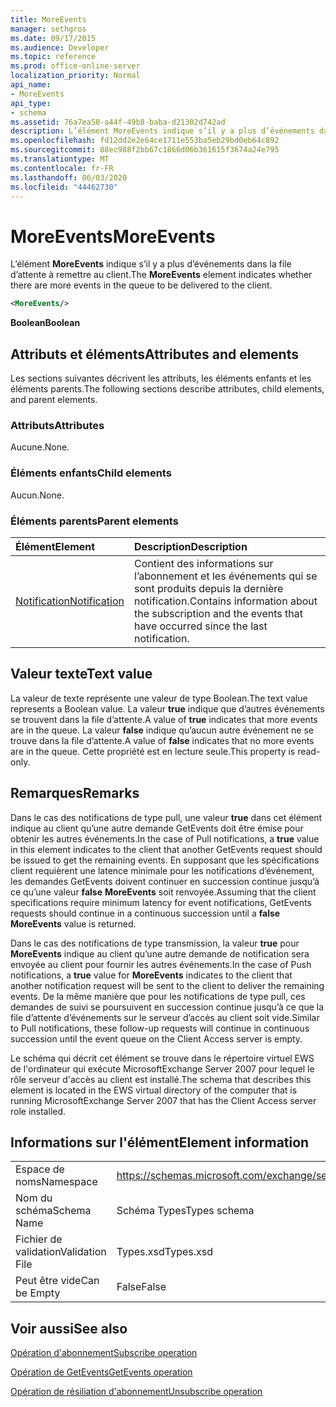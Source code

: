 ```yaml
---
title: MoreEvents
manager: sethgros
ms.date: 09/17/2015
ms.audience: Developer
ms.topic: reference
ms.prod: office-online-server
localization_priority: Normal
api_name:
- MoreEvents
api_type:
- schema
ms.assetid: 76a7ea58-a44f-49b8-baba-d21302d742ad
description: L’élément MoreEvents indique s’il y a plus d’événements dans la file d’attente à remettre au client.
ms.openlocfilehash: fd12dd2e2e64ce1711e553ba5eb29bd0eb64c892
ms.sourcegitcommit: 88ec988f2bb67c1866d06b361615f3674a24e795
ms.translationtype: MT
ms.contentlocale: fr-FR
ms.lasthandoff: 06/03/2020
ms.locfileid: "44462730"
---
```

# <a name="moreevents"></a><span data-ttu-id="1f9eb-103">MoreEvents</span><span class="sxs-lookup"><span data-stu-id="1f9eb-103">MoreEvents</span></span>

<span data-ttu-id="1f9eb-104">L’élément **MoreEvents** indique s’il y a plus d’événements dans la file d’attente à remettre au client.</span><span class="sxs-lookup"><span data-stu-id="1f9eb-104">The **MoreEvents** element indicates whether there are more events in the queue to be delivered to the client.</span></span> 
  
```xml
<MoreEvents/>
```

 <span data-ttu-id="1f9eb-105">**Boolean**</span><span class="sxs-lookup"><span data-stu-id="1f9eb-105">**Boolean**</span></span>
## <a name="attributes-and-elements"></a><span data-ttu-id="1f9eb-106">Attributs et éléments</span><span class="sxs-lookup"><span data-stu-id="1f9eb-106">Attributes and elements</span></span>

<span data-ttu-id="1f9eb-107">Les sections suivantes décrivent les attributs, les éléments enfants et les éléments parents.</span><span class="sxs-lookup"><span data-stu-id="1f9eb-107">The following sections describe attributes, child elements, and parent elements.</span></span>
  
### <a name="attributes"></a><span data-ttu-id="1f9eb-108">Attributs</span><span class="sxs-lookup"><span data-stu-id="1f9eb-108">Attributes</span></span>

<span data-ttu-id="1f9eb-109">Aucune.</span><span class="sxs-lookup"><span data-stu-id="1f9eb-109">None.</span></span>
  
### <a name="child-elements"></a><span data-ttu-id="1f9eb-110">Éléments enfants</span><span class="sxs-lookup"><span data-stu-id="1f9eb-110">Child elements</span></span>

<span data-ttu-id="1f9eb-111">Aucun.</span><span class="sxs-lookup"><span data-stu-id="1f9eb-111">None.</span></span>
  
### <a name="parent-elements"></a><span data-ttu-id="1f9eb-112">Éléments parents</span><span class="sxs-lookup"><span data-stu-id="1f9eb-112">Parent elements</span></span>

|<span data-ttu-id="1f9eb-113">**Élément**</span><span class="sxs-lookup"><span data-stu-id="1f9eb-113">**Element**</span></span>|<span data-ttu-id="1f9eb-114">**Description**</span><span class="sxs-lookup"><span data-stu-id="1f9eb-114">**Description**</span></span>|
|:-----|:-----|
|[<span data-ttu-id="1f9eb-115">Notification</span><span class="sxs-lookup"><span data-stu-id="1f9eb-115">Notification</span></span>](notification-ex15websvcsotherref.md) <br/> |<span data-ttu-id="1f9eb-116">Contient des informations sur l’abonnement et les événements qui se sont produits depuis la dernière notification.</span><span class="sxs-lookup"><span data-stu-id="1f9eb-116">Contains information about the subscription and the events that have occurred since the last notification.</span></span>  <br/> |
   
## <a name="text-value"></a><span data-ttu-id="1f9eb-117">Valeur texte</span><span class="sxs-lookup"><span data-stu-id="1f9eb-117">Text value</span></span>

<span data-ttu-id="1f9eb-118">La valeur de texte représente une valeur de type Boolean.</span><span class="sxs-lookup"><span data-stu-id="1f9eb-118">The text value represents a Boolean value.</span></span> <span data-ttu-id="1f9eb-119">La valeur **true** indique que d’autres événements se trouvent dans la file d’attente.</span><span class="sxs-lookup"><span data-stu-id="1f9eb-119">A value of **true** indicates that more events are in the queue.</span></span> <span data-ttu-id="1f9eb-120">La valeur **false** indique qu’aucun autre événement ne se trouve dans la file d’attente.</span><span class="sxs-lookup"><span data-stu-id="1f9eb-120">A value of **false** indicates that no more events are in the queue.</span></span> <span data-ttu-id="1f9eb-121">Cette propriété est en lecture seule.</span><span class="sxs-lookup"><span data-stu-id="1f9eb-121">This property is read-only.</span></span> 
  
## <a name="remarks"></a><span data-ttu-id="1f9eb-122">Remarques</span><span class="sxs-lookup"><span data-stu-id="1f9eb-122">Remarks</span></span>

<span data-ttu-id="1f9eb-123">Dans le cas des notifications de type pull, une valeur **true** dans cet élément indique au client qu’une autre demande GetEvents doit être émise pour obtenir les autres événements.</span><span class="sxs-lookup"><span data-stu-id="1f9eb-123">In the case of Pull notifications, a **true** value in this element indicates to the client that another GetEvents request should be issued to get the remaining events.</span></span> <span data-ttu-id="1f9eb-124">En supposant que les spécifications client requièrent une latence minimale pour les notifications d’événement, les demandes GetEvents doivent continuer en succession continue jusqu’à ce qu’une valeur **false** **MoreEvents** soit renvoyée.</span><span class="sxs-lookup"><span data-stu-id="1f9eb-124">Assuming that the client specifications require minimum latency for event notifications, GetEvents requests should continue in a continuous succession until a **false** **MoreEvents** value is returned.</span></span> 
  
<span data-ttu-id="1f9eb-125">Dans le cas des notifications de type transmission, la valeur **true** pour **MoreEvents** indique au client qu’une autre demande de notification sera envoyée au client pour fournir les autres événements.</span><span class="sxs-lookup"><span data-stu-id="1f9eb-125">In the case of Push notifications, a **true** value for **MoreEvents** indicates to the client that another notification request will be sent to the client to deliver the remaining events.</span></span> <span data-ttu-id="1f9eb-126">De la même manière que pour les notifications de type pull, ces demandes de suivi se poursuivent en succession continue jusqu’à ce que la file d’attente d’événements sur le serveur d’accès au client soit vide.</span><span class="sxs-lookup"><span data-stu-id="1f9eb-126">Similar to Pull notifications, these follow-up requests will continue in continuous succession until the event queue on the Client Access server is empty.</span></span> 
  
<span data-ttu-id="1f9eb-127">Le schéma qui décrit cet élément se trouve dans le répertoire virtuel EWS de l'ordinateur qui exécute MicrosoftExchange Server 2007 pour lequel le rôle serveur d'accès au client est installé.</span><span class="sxs-lookup"><span data-stu-id="1f9eb-127">The schema that describes this element is located in the EWS virtual directory of the computer that is running MicrosoftExchange Server 2007 that has the Client Access server role installed.</span></span>
  
## <a name="element-information"></a><span data-ttu-id="1f9eb-128">Informations sur l'élément</span><span class="sxs-lookup"><span data-stu-id="1f9eb-128">Element information</span></span>

|||
|:-----|:-----|
|<span data-ttu-id="1f9eb-129">Espace de noms</span><span class="sxs-lookup"><span data-stu-id="1f9eb-129">Namespace</span></span>  <br/> |https://schemas.microsoft.com/exchange/services/2006/types  <br/> |
|<span data-ttu-id="1f9eb-130">Nom du schéma</span><span class="sxs-lookup"><span data-stu-id="1f9eb-130">Schema Name</span></span>  <br/> |<span data-ttu-id="1f9eb-131">Schéma Types</span><span class="sxs-lookup"><span data-stu-id="1f9eb-131">Types schema</span></span>  <br/> |
|<span data-ttu-id="1f9eb-132">Fichier de validation</span><span class="sxs-lookup"><span data-stu-id="1f9eb-132">Validation File</span></span>  <br/> |<span data-ttu-id="1f9eb-133">Types.xsd</span><span class="sxs-lookup"><span data-stu-id="1f9eb-133">Types.xsd</span></span>  <br/> |
|<span data-ttu-id="1f9eb-134">Peut être vide</span><span class="sxs-lookup"><span data-stu-id="1f9eb-134">Can be Empty</span></span>  <br/> |<span data-ttu-id="1f9eb-135">False</span><span class="sxs-lookup"><span data-stu-id="1f9eb-135">False</span></span>  <br/> |
   
## <a name="see-also"></a><span data-ttu-id="1f9eb-136">Voir aussi</span><span class="sxs-lookup"><span data-stu-id="1f9eb-136">See also</span></span>



[<span data-ttu-id="1f9eb-137">Opération d'abonnement</span><span class="sxs-lookup"><span data-stu-id="1f9eb-137">Subscribe operation</span></span>](subscribe-operation.md)
  
[<span data-ttu-id="1f9eb-138">Opération de GetEvents</span><span class="sxs-lookup"><span data-stu-id="1f9eb-138">GetEvents operation</span></span>](getevents-operation.md)
  
[<span data-ttu-id="1f9eb-139">Opération de résiliation d'abonnement</span><span class="sxs-lookup"><span data-stu-id="1f9eb-139">Unsubscribe operation</span></span>](unsubscribe-operation.md)

